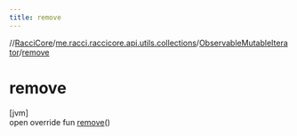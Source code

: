 ```yaml
---
title: remove
---
```

//[RacciCore](../../../index.html)/[me.racci.raccicore.api.utils.collections](../index.html)/[ObservableMutableIterator](index.html)/[remove](remove.html)



# remove



[jvm]\
open override fun [remove](remove.html)()




